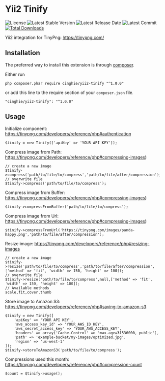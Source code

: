 # Yii2 Tinify

![License](https://img.shields.io/packagist/l/cinghie/yii2-tinify.svg)
![Latest Stable Version](https://img.shields.io/github/release/cinghie/yii2-tinify.svg)
![Latest Release Date](https://img.shields.io/github/release-date/cinghie/yii2-tinify.svg)
![Latest Commit](https://img.shields.io/github/last-commit/cinghie/yii2-tinify.svg)
[![Total Downloads](https://img.shields.io/packagist/dt/cinghie/yii2-tinify.svg)](https://packagist.org/packages/cinghie/yii2-tinify)

Yii2 integration for TinyPng: https://tinypng.com/

Installation
-----------------

The preferred way to install this extension is through [composer](http://getcomposer.org/download/).

Either run

```
php composer.phar require cinghie/yii2-tinify "^1.0.0"
```

or add this line to the require section of your `composer.json` file.

```
"cinghie/yii2-tinify": "^1.0.0"
```

Usage
-----------------

Initialize component: https://tinypng.com/developers/reference/php#authentication

```
$tinify = new Tinify(['apiKey' => 'YOUR API KEY']);
```

Compress image from Path: https://tinypng.com/developers/reference/php#compressing-images)

```
// create a new image
$tinify->compress('path/to/file/to/compress','path/to/file/after/compression');
// overwrite file
$tinify->compress('path/to/file/to/compress');
```

Compress image from Buffer: https://tinypng.com/developers/reference/php#compressing-images)

```
$tinify->compressFromBuffer('path/to/file/to/compress');
```

Compress image from Url: https://tinypng.com/developers/reference/php#compressing-images)

```
$tinify->compressFromUrl('https://tinypng.com/images/panda-happy.png','path/to/file/after/compression');
```

Resize image: https://tinypng.com/developers/reference/php#resizing-images

```
// create a new image
$tinify->resize('path/to/file/to/compress','path/to/file/after/compression',['method' => 'fit', 'width' => 150, 'height' => 100]);
// overwrite file
$tinify->resize('path/to/file/to/compress',null,['method' => 'fit', 'width' => 150, 'height' => 100]);
// Available methods
scale,fit,cover,thumb
```

Store image to Amazon S3: https://tinypng.com/developers/reference/php#saving-to-amazon-s3

```
$tinify = new Tinify([  
	'apiKey' => 'YOUR API KEY',  
	'aws_access_key_id' => 'YOUR_AWS_ID_KEY',  
	'aws_secret_access_key' => 'YOUR_AWS_ACCESS_KEY', 
	'headers' => array('Cache-Control' => 'max-age=31536000, public'),
	'path' => 'example-bucket/my-images/optimized.jpg', 
	'region' => 'us-west-1'
]);
$tinify->storeToAmazonS3('path/to/file/to/compress');
```

Compressions used this month: https://tinypng.com/developers/reference/php#compression-count

```
$count = $tinify->usage();
```
